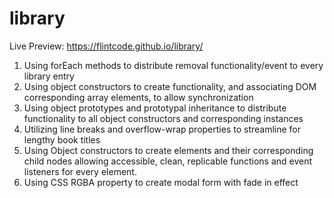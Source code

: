 # library

Live Preview: https://flintcode.github.io/library/

1. Using forEach methods to  distribute removal functionality/event to every library entry
2. Using object constructors to create functionality, and associating DOM corresponding array elements, to allow synchronization
3. Using object prototypes and prototypal inheritance to distribute functionality to all object constructors and corresponding instances
4. Utilizing line breaks and overflow-wrap properties to streamline for lengthy book titles
5. Using Object constructors to create elements and their corresponding child nodes allowing accessible, clean, replicable functions and event listeners for every element.
6. Using CSS RGBA property to create modal form with fade in effect